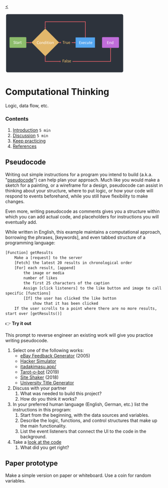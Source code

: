 
[<](README.md)

<img width="375" src="assets/img/banner/banner-computational-thinking.png">

# Computational Thinking

Logic, data flow, etc.

### Contents

1. [Introduction](#introduction) `5 min`
1. [Discussion](#discussion) `5 min`
1. [Keep practicing](#keep-practicing)
1. [References](#references)

<!-- ## Introduction

Review the following sections and perform the activities on your own or with your group.

<details>
<summary>Learning Objectives</summary>

Students who complete the following will be able to:

- Describe ...
- List ...
- Explain ...
- Demonstrate ...

</details>

<details>
<summary>Preparation</summary>

Complete the following to prepare for this module

- [Command Line Crash Course](topics-command-line-crash-course.md)

</details> -->








## Pseudocode

Writing out simple instructions for a program you intend to build (a.k.a. "[pseudocode](https://en.wikipedia.org/wiki/Pseudocode)") can help plan your approach. Much like you would make a sketch for a painting, or a wireframe for a design, pseudocode can assist in thinking about your structure, where to put logic, or how your code will respond to events beforehand, while you still have flexibility to make changes.

Even more, writing pseudocode as comments gives you a structure within which you can add actual code, and placeholders for instructions you will eventually add.

While written in English, this example maintains a computational approach, borrowing the phrases, [keywords], and even tabbed structure of a programming language:

```
[Function] getResults
    Make a [request] to the server
    [Fetch] the latest 20 results in chronological order
    [For] each result, [append]
        the image or media
        number of likes
        the first 25 characters of the caption
        Assign [click listeners] to the like button and image to call specific [functions]
        [If] the user has clicked the like button
            show that it has been clicked
    If the user scrolls to a point where there are no more results, start over [getResults()]
```


👉 **Try it out**

This prompt to reverse engineer an existing work will give you practice writing pseudocode.

1. Select one of the following works:
    - [eBay Feedback Generator](https://thesurrealist.co.uk/feedback) (2005)
    - [Hacker Simulator](https://hacker-simulator.com/)
    - [itadakimasu.app/](https://itadakimasu.app/)
    - [Tarot-o-bot](https://tarotobot-reboot.illo.tv/) (2019)
    - [Site Shaker](https://hartmut-bohnacker.de/projects/site-shaker) (2018)
    - [University Title Generator](https://universitytitlegenerator.com/)
1. Discuss with your partner
    1. What was needed to build this project?
    1. How do you think it works?
1. In your preferred human language (English, German, etc.) list the instructions in this program:
    1. Start from the beginning, with the data sources and variables.
    1. Describe the logic, functions, and control structures that make up the main functionality.
    1. List the event listeners that connect the UI to the code in the background.
1. Take a [look at the code](https://github.com/fiatflux/uni-title-gen/blob/master/titlegen.py)
    1. What did you get right?





## Paper prototype  

Make a simple version on paper or whiteboard. Use a coin for random variables.











<!--

### Coming soon

- https://csunplugged.org/en/topics/sorting-networks/
- https://edu.google.com/resources/programs/exploring-computational-thinking/
- https://www.digitaltechnologieshub.edu.au/search#/site-search?pageNumber=1&keyword=GoogleCT
- https://www.gettingsmart.com/2018/03/early-learning-strategies-for-developing-computational-thinking-skills/
- https://www.google.com/search?q=computational-thinking&safe=off&rlz=1C5CHFA_enUS903US909&sxsrf=ALeKk02K0Ksznja200f7HCS29B35WmiJ_g:1619879844197&source=lnms&tbm=isch&sa=X&ved=2ahUKEwiwmsTV2qjwAhXDKs0KHdJFC7sQ_AUoAXoECAEQAw&biw=1920&bih=1066#imgrc=nXOw92GlPSFwAM




### Notes

- State, state control, build state machine
- Iteration, structure, flow chart to describe
- logic / flow structure, flow chart to describe
- algorithms - create your own to represent some thing that exists in the world.


## Discussion

In your group, discuss the following.

- Q1
- Q2
- Q3

## Keep practicing



## References -->
